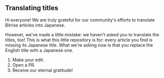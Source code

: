 ## Translating titles

Hi everyone! We are truly grateful for our community's efforts to translate Bitrise articles into Japanese. 

However, we've made a little mistake: we haven't asked you to translate the titles, too! This is what this little repository is for: every article you find is missing its Japanese title. What we're asking now is that you replace the English title with a Japanese one.

1. Make your edit.
2. Open a PR.
3. Receive our eternal gratitude!
